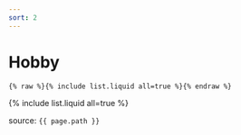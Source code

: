 ```yaml
---
sort: 2
---
```


# Hobby

```
{% raw %}{% include list.liquid all=true %}{% endraw %}
```

{% include list.liquid all=true %}


source: `{{ page.path }}`
